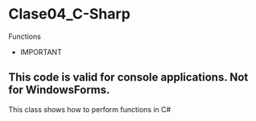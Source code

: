 # Clase04_C-Sharp
Functions

- IMPORTANT

This code is valid for console applications. Not for WindowsForms.
---
This class shows how to perform functions in C#

